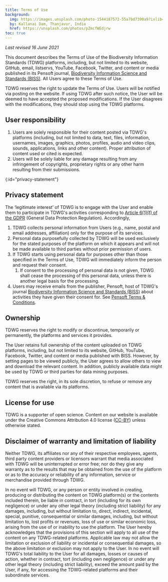 ```yaml
---
title: Terms of Use
background:
  img: https://images.unsplash.com/photo-1544187572-55a7bd7390a9?ixlib=rb-1.2.1&ixid=MnwxMjA3fDB8MHxwaG90by1wYWdlfHx8fGVufDB8fHx8&auto=format&fit=crop&w=1050&q=80
  by: Kallanai Dam, Thanjavur, India
  href: https://unsplash.com/photos/pZmcfWEdjrw
toc: true
---
```


_Last revised 16 June 2021_

This document describes the Terms of Use of the Biodiversity Information Standards (TDWG) platforms, including, but not limited to its website, GitHub, email, listservs, YouTube, Facebook, Twitter, and content or media published in its Pensoft journal, [Biodiversity Information Science and Standards (BISS)](https://biss.pensoft.net/). All Users agree to these Terms of Use.

TDWG reserves the right to update the Terms of Use. Users will be notified via posting on the website. If using TDWG after such notice, the User will be deemed to have accepted the proposed modifications. If the User disagrees with the modifications, they should stop using the TDWG platforms.

## User responsibility

1. Users are solely responsible for their content posted via TDWG's platforms (including, but not limited to data, text, files, information, usernames, images, graphics, photos, profiles, audio and video clips, sounds, applications, links and other content). Proper attribution of content used or cited is expected.
2. Users will be solely liable for any damage resulting from any infringement of copyrights, proprietary rights or any other harm resulting from their submissions.

{:id="privacy-statement"}
## Privacy statement

The ‘legitimate interest’ of TDWG is to engage with the User and enable them to participate in TDWG's activities corresponding to [Article 6(1)(f) of the GDPR](https://gdpr-info.eu/art-6-gdpr/) (General Data Protection Regulation). Accordingly,

1. TDWG collects personal information from Users (e.g., name, postal and email addresses, affiliation) only for the purpose of its services.
2. Personal data purposefully collected by TDWG will be used exclusively for the stated purposes of the platform on which it appears and will not be made available to third parties without prior permission of users.
3. If TDWG starts using personal data for purposes other than those specified in the Terms of Use, TDWG will immediately inform the person and request their consent.
    1. If consent to the processing of personal data is not given, TDWG shall cease the processing of this personal data, unless there is another legal basis for the processing.
4. Users may receive emails from the publisher, Pensoft, host of TDWG's journal [Biodiversity Information Science and Standards (BISS)](https://biss.pensoft.net) about activities they have given their consent for. See [Pensoft Terms & Conditions](https://pensoft.net/terms).

## Ownership

TDWG reserves the right to modify or discontinue, temporarily or permanently, the platforms and services it provides.

The User retains full ownership of the content uploaded on TDWG platforms, including, but not limited to its website, GitHub, YouTube, Facebook, Twitter, and content or media published with BISS. However, by setting pages to be viewed publicly, the User agrees to allow others to view and download the relevant content. In addition, publicly available data might be used by TDWG or third parties for data mining purposes.

TDWG reserves the right, in its sole discretion, to refuse or remove any content that is available via its platforms.

## License for use

TDWG is a supporter of open science. Content on our website is available under the Creative Commons Attribution 4.0 license ([CC-BY](https://creativecommons.org/licenses/by/4.0/)) unless otherwise stated.

## Disclaimer of warranty and limitation of liability

Neither TDWG, its affiliates nor any of their respective employees, agents, third party content providers or licensors warrant that media associated with TDWG will be uninterrupted or error free; nor do they give any warranty as to the results that may be obtained from the use of the platform or as to the accuracy or reliability of any information, service or merchandise provided through TDWG.

In no event will TDWG, or any person or entity involved in creating, producing or distributing the content on TDWG platform(s) or the contents included therein, be liable in contract, in tort (including for its own negligence) or under any other legal theory (including strict liability) for any damages, including, but without limitation to, direct, indirect, incidental, special, punitive, consequential or similar damages, including, but without limitation to, lost profits or revenues, loss of use or similar economic loss, arising from the use of or inability to use the platform. The User hereby acknowledges that the provisions of this section will apply to all use of the content on any TDWG-related platforms. Applicable law may not allow the limitation or exclusion of liability or incidental or consequential damages, so the above limitation or exclusion may not apply to the User. In no event will TDWG's total liability to the User for all damages, losses or causes of action, whether in contract, tort (including own negligence) or under any other legal theory (including strict liability), exceed the amount paid by the User, if any, for accessing the TDWG-related platforms and their subordinate services.
